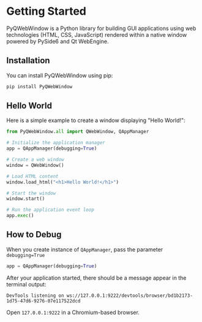 # Getting Started

PyQWebWindow is a Python library for building GUI applications using web technologies (HTML, CSS, JavaScript) rendered within a native window powered by PySide6 and Qt WebEngine.

## Installation

You can install PyQWebWindow using pip:

```bash
pip install PyQWebWindow
```

## Hello World

Here is a simple example to create a window displaying "Hello World!":

```python
from PyQWebWindow.all import QWebWindow, QAppManager

# Initialize the application manager
app = QAppManager(debugging=True)

# Create a web window
window = QWebWindow()

# Load HTML content
window.load_html("<h1>Hello World!</h1>")

# Start the window
window.start()

# Run the application event loop
app.exec()
```

## How to Debug

When you create instance of ``QAppManager``, pass the parameter ``debugging=True``

```python
app = QAppManager(debugging=True)
```

After your application started, there should be a message appear in the terminal output:

```
DevTools listening on ws://127.0.0.1:9222/devtools/browser/bd1b2173-1d75-47d6-9276-07e117522dcd
```

Open ``127.0.0.1:9222`` in a Chromium-based browser.
